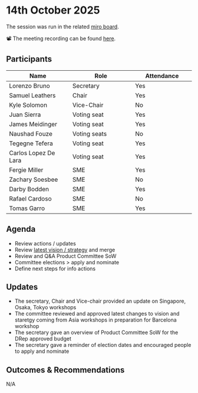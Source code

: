 # 14th October 2025

The session was run in the related [miro board](https://miro.com/app/board/uXjVKro_lxs=/).&#x20;

📽️ The meeting recording can be found [here](https://drive.google.com/file/d/1lBUZ5W6Lmj0qaUc9W4QzQIPHsgdJ_jgJ/view).

## Participants

<table><thead><tr><th width="213.19140625">Name</th><th width="212.27734375">Role</th><th width="185.14453125">Attendance</th></tr></thead><tbody><tr><td>Lorenzo Bruno</td><td>Secretary</td><td>Yes</td></tr><tr><td>Samuel Leathers</td><td>Chair</td><td>Yes</td></tr><tr><td>Kyle Solomon</td><td>Vice-Chair</td><td>No</td></tr><tr><td>Juan Sierra</td><td>Voting seat</td><td>Yes</td></tr><tr><td>James Meidinger</td><td>Voting seat</td><td>Yes</td></tr><tr><td>Naushad Fouze </td><td>Voting seats</td><td>No</td></tr><tr><td>Tegegne Tefera</td><td>Voting seat</td><td>Yes</td></tr><tr><td>Carlos Lopez De Lara</td><td>Voting seat</td><td>Yes</td></tr><tr><td>Fergie Miller</td><td>SME</td><td>Yes</td></tr><tr><td>Zachary Soesbee</td><td>SME</td><td>No</td></tr><tr><td>Darby Bodden</td><td>SME</td><td>Yes</td></tr><tr><td>Rafael Cardoso</td><td>SME</td><td>No</td></tr><tr><td>Tomas Garro</td><td>SME</td><td>Yes</td></tr></tbody></table>

## Agenda

* Review actions / updates
* Review [latest vision / strategy](https://github.com/IntersectMBO/product-website/tree/sl/singapore-vision/docs/vision) and merge
* Review and Q\&A Product Committee SoW
* Committee elections > apply and nominate
* Define next steps for info actions

## Updates

* The secretary, Chair and Vice-chair provided an update on Singapore, Osaka, Tokyo workshops
* The committee reviewed and approved latest changes to vision and staretgy coming from Asia workshops in preparation for Barcelona workshop
* The secretary gave an overview of Product Committee SoW for the DRep approved budget
* The secretary gave a reminder of election dates and encouraged people to apply and nominate

## Outcomes & Recommendations

N/A
